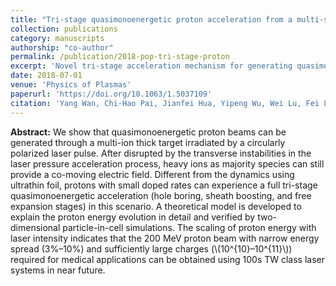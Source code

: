 ```yaml
---
title: "Tri-stage quasimonoenergetic proton acceleration from a multi-species thick target"
collection: publications
category: manuscripts
authorship: "co-author"
permalink: /publication/2018-pop-tri-stage-proton
excerpt: 'Novel tri-stage acceleration mechanism for generating quasimonoenergetic proton beams from multi-species thick targets, achieving 200 MeV protons with narrow energy spread suitable for medical applications using 100s TW lasers.'
date: 2018-07-01
venue: 'Physics of Plasmas'
paperurl: 'https://doi.org/10.1063/1.5037109'
citation: 'Yang Wan, Chi-Hao Pai, Jianfei Hua, Yipeng Wu, Wei Lu, Fei Li, Chaojie Zhang, Xinlu Xu, Chan Joshi, Warren B. Mori, "Tri-stage quasimonoenergetic proton acceleration from a multi-species thick target," <i>Phys. Plasmas</i> 25, 073105 (2018).'
---
```


**Abstract:** We show that quasimonoenergetic proton beams can be generated through a multi-ion thick target irradiated by a circularly polarized laser pulse. After disrupted by the transverse instabilities in the laser pressure acceleration process, heavy ions as majority species can still provide a co-moving electric field. Different from the dynamics using ultrathin foil, protons with small doped rates can experience a full tri-stage quasimonoenergetic acceleration (hole boring, sheath boosting, and free expansion stages) in this scenario. A theoretical model is developed to explain the proton energy evolution in detail and verified by two-dimensional particle-in-cell simulations. The scaling of proton energy with laser intensity indicates that the 200 MeV proton beam with narrow energy spread (3%–10%) and sufficiently large charges (\\(10^{10}–10^{11}\\)) required for medical applications can be obtained using 100s TW class laser systems in near future.
